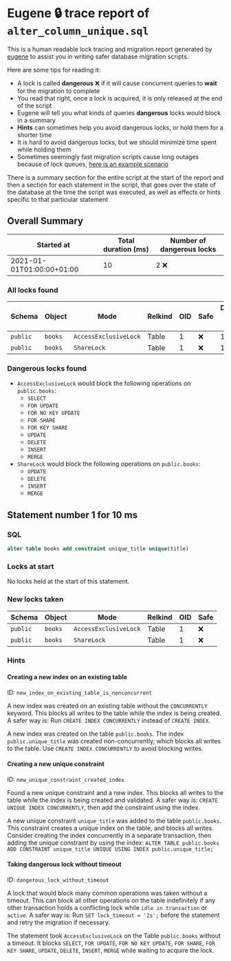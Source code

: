 # Eugene 🔒 trace report of `alter_column_unique.sql`

This is a human readable lock tracing and migration report generated by [eugene](https://github.com/kaaveland/eugene) to assist you in writing safer database migration scripts.

Here are some tips for reading it:
- A lock is called **dangerous** ❌ if it will cause concurrent queries to **wait** for the migration to complete
- You read that right, once a lock is acquired, it is only released at the end of the script
- Eugene will tell you what kinds of queries **dangerous** locks would block in a summary
- **Hints** can sometimes help you avoid dangerous locks, or hold them for a shorter time
- It is hard to avoid dangerous locks, but we should minimize time spent while holding them
- Sometimes seemingly fast migration scripts cause long outages because of lock queues, [here is an example scenario](https://kaveland.no/careful-with-that-lock-eugene.html)

There is a summary section for the entire script at the start of the report and then a section for each statement in the script, that goes over the state of the database at the time the script was executed, as well as effects or hints specific to that particular statement

## Overall Summary

| Started at | Total duration (ms) | Number of dangerous locks |
|------------|---------------------|---------------------------|
| 2021-01-01T01:00:00+01:00 | 10 | 2 ❌ |

### All locks found

| Schema | Object | Mode | Relkind | OID | Safe | Duration held (ms) |
|--------|--------|------|---------|-----|------|--------------------|
| `public` | `books` | `AccessExclusiveLock` | Table | 1 | ❌ | 10 |
| `public` | `books` | `ShareLock` | Table | 1 | ❌ | 10 |

### Dangerous locks found

- `AccessExclusiveLock` would block the following operations on `public.books`:
  + `SELECT`
  + `FOR UPDATE`
  + `FOR NO KEY UPDATE`
  + `FOR SHARE`
  + `FOR KEY SHARE`
  + `UPDATE`
  + `DELETE`
  + `INSERT`
  + `MERGE`
- `ShareLock` would block the following operations on `public.books`:
  + `UPDATE`
  + `DELETE`
  + `INSERT`
  + `MERGE`

## Statement number 1 for 10 ms

### SQL

```sql
alter table books add constraint unique_title unique(title)
```

### Locks at start

No locks held at the start of this statement.

### New locks taken

| Schema | Object | Mode | Relkind | OID | Safe |
|--------|--------|------|---------|-----|------|
| `public` | `books` | `AccessExclusiveLock` | Table | 1 | ❌ |
| `public` | `books` | `ShareLock` | Table | 1 | ❌ |

### Hints

#### Creating a new index on an existing table

ID: `new_index_on_existing_table_is_nonconcurrent`

A new index was created on an existing table without the `CONCURRENTLY` keyword. This blocks all writes to the table while the index is being created. A safer way is: Run `CREATE INDEX CONCURRENTLY` instead of `CREATE INDEX`.

A new index was created on the table `public.books`. The index `public.unique_title` was created non-concurrently, which blocks all writes to the table. Use `CREATE INDEX CONCURRENTLY` to avoid blocking writes.

#### Creating a new unique constraint

ID: `new_unique_constraint_created_index`

Found a new unique constraint and a new index. This blocks all writes to the table while the index is being created and validated. A safer way is: `CREATE UNIQUE INDEX CONCURRENTLY`, then add the constraint using the index.

A new unique constraint `unique_title` was added to the table `public.books`. This constraint creates a unique index on the table, and blocks all writes. Consider creating the index concurrently in a separate transaction, then adding the unique constraint by using the index: `ALTER TABLE public.books ADD CONSTRAINT unique_title UNIQUE USING INDEX public.unique_title;`

#### Taking dangerous lock without timeout

ID: `dangerous_lock_without_timeout`

A lock that would block many common operations was taken without a timeout. This can block all other operations on the table indefinitely if any other transaction holds a conflicting lock while `idle in transaction` or `active`. A safer way is: Run `SET lock_timeout = '2s';` before the statement and retry the migration if necessary.

The statement took `AccessExclusiveLock` on the Table `public.books` without a timeout. It blocks `SELECT`, `FOR UPDATE`, `FOR NO KEY UPDATE`, `FOR SHARE`, `FOR KEY SHARE`, `UPDATE`, `DELETE`, `INSERT`, `MERGE` while waiting to acquire the lock.

